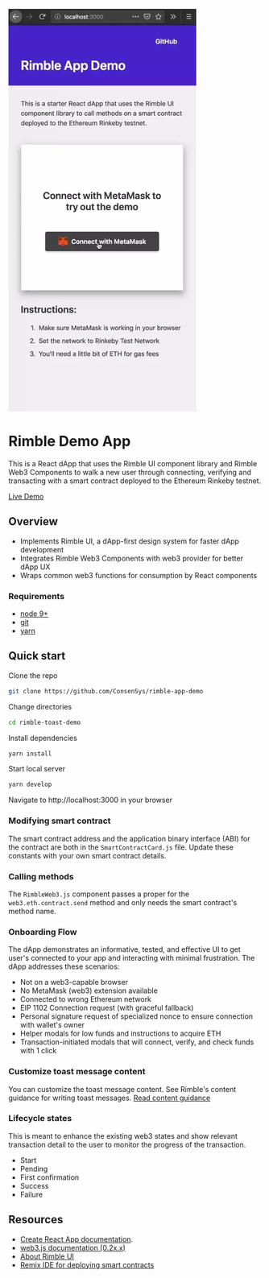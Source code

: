 ![Rimble Demo App](./_assets/rimble-demo.webp)

# Rimble Demo App

This is a React dApp that uses the Rimble UI component library and Rimble Web3 Components to walk a new user through connecting, verifying and transacting with a smart contract deployed to the Ethereum Rinkeby testnet.

[Live Demo](https://rimble-app-demo.netlify.com/)

## Overview

- Implements Rimble UI, a dApp-first design system for faster dApp development
- Integrates Rimble Web3 Components with web3 provider for better dApp UX
- Wraps common web3 functions for consumption by React components

### Requirements

- [node 9+](https://nodejs.org/en/)
- [git](https://git-scm.com/downloads)
- [yarn](https://yarnpkg.com/en/docs/install)

## Quick start

Clone the repo

```bash
git clone https://github.com/ConsenSys/rimble-app-demo
```

Change directories

```bash
cd rimble-toast-demo
```

Install dependencies

```bash
yarn install
```

Start local server

```bash
yarn develop
```

Navigate to http://localhost:3000 in your browser

### Modifying smart contract

The smart contract address and the application binary interface (ABI) for the contract are both in the `SmartContractCard.js` file. Update these constants with your own smart contract details.

### Calling methods

The `RimbleWeb3.js` component passes a proper for the `web3.eth.contract.send` method and only needs the smart contract's method name.

### Onboarding Flow

The dApp demonstrates an informative, tested, and effective UI to get user's connected to your app and interacting with minimal frustration. The dApp addresses these scenarios:

- Not on a web3-capable browser
- No MetaMask (web3) extension available
- Connected to wrong Ethereum network
- EIP 1102 Connection request (with graceful fallback)
- Personal signature request of specialized nonce to ensure connection with wallet's owner
- Helper modals for low funds and instructions to acquire ETH
- Transaction-initiated modals that will connect, verify, and check funds with 1 click

### Customize toast message content

You can customize the toast message content. See Rimble's content guidance for writing toast messages.
[Read content guidance](https://consensys.github.io/rimble-ui/?selectedKind=ToastMessage&selectedStory=ToastMessage&full=0&addons=1&stories=1&panelRight=0&addonPanel=storybook%2Factions%2Factions-panel)

### Lifecycle states

This is meant to enhance the existing web3 states and show relevant transaction detail to the user to monitor the progress of the transaction.

- Start
- Pending
- First confirmation
- Success
- Failure

## Resources

- [Create React App documentation](https://facebook.github.io/create-react-app/docs/getting-started).
- [web3.js documentation (0.2x.x)](https://github.com/ethereum/wiki/wiki/JavaScript-API)
- [About Rimble UI](https://rimble.consensys.design/)
- [Remix IDE for deploying smart contracts](https://remix.ethereum.org/)
